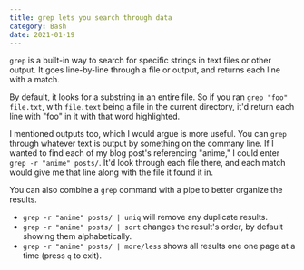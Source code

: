 ```yaml
---
title: grep lets you search through data
category: Bash
date: 2021-01-19
---
```


`grep` is a built-in way to search for specific strings in text files or other output. It goes line-by-line through a file or output, and returns each line with a match.

By default, it looks for a substring in an entire file. So if you ran `grep "foo" file.txt`, with `file.text` being a file in the current directory, it'd return each line with "foo" in it with that word highlighted.

I mentioned outputs too, which I would argue is more useful. You can `grep` through whatever text is output by something on the commany line. If I wanted to find each of my blog post's referencing "anime," I could enter `grep -r "anime" posts/`. It'd look through each file there, and each match would give me that line along with the file it found it in.

You can also combine a `grep` command with a pipe to better organize the results.

* `grep -r "anime" posts/ | uniq` will remove any duplicate results.
* `grep -r "anime" posts/ | sort` changes the result's order, by default showing them alphabetically.
* `grep -r "anime" posts/ | more/less` shows all results one one page at a time (press `q` to exit).
